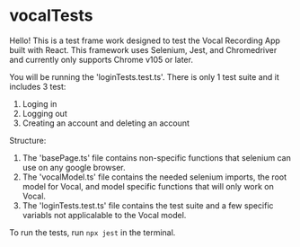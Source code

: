# vocalTests

Hello! This is a test frame work designed to test the Vocal Recording App built with React. 
This framework uses Selenium, Jest, and Chromedriver and currently only supports Chrome v105 or later. 

You will be running the 'loginTests.test.ts'. There is only 1 test suite and it includes 3 test:

1) Loging in
2) Logging out
3) Creating an account and deleting an account

Structure:

1) The 'basePage.ts' file contains non-specific functions that selenium can use on any google browser. 
2) The 'vocalModel.ts' file contains the needed selenium imports, the root model for Vocal, and model specific functions that will only work on Vocal.
3) The 'loginTests.test.ts' file contains the test suite and a few specific variabls not applicalable to the Vocal model. 

To run the tests, run ```npx jest``` in the terminal. 